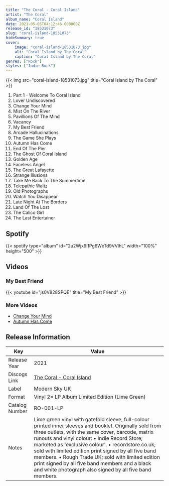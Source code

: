 ```yaml
---
title: "The Coral - Coral Island"
artist: "The Coral"
album_name: "Coral Island"
date: 2021-05-05T04:12:46.000000Z
release_id: "18531073"
slug: "coral-island-18531073"
hideSummary: true
cover:
    image: "coral-island-18531073.jpg"
    alt: "Coral Island by The Coral"
    caption: "Coral Island by The Coral"
genres: ["Rock"]
styles: ["Indie Rock"]
---
```


{{< img src="coral-island-18531073.jpg" title="Coral Island by The Coral" >}}

<!-- section break -->

1. Part 1 - Welcome To Coral Island
2. Lover Undiscovered
3. Change Your Mind
4. Mist On The River
5. Pavillions Of The Mind
6. Vacancy
7. My Best Friend
8. Arcade Hallucinations
9. The Game She Plays
10. Autumn Has Come
11. End Of The Pier
12. The Ghost Of Coral Island
13. Golden Age
14. Faceless Angel
15. The Great Lafayette
16. Strange Illusions
17. Take Me Back To The Summertime
18. Telepathic Waltz
19. Old Photographs
20. Watch You Disappear
21. Late Night At The Borders
22. Land Of The Lost
23. The Calico Girl
24. The Last Entertainer

<!-- section break -->


## Spotify
{{< spotify type="album" id="2u2Wjx9i1Pg6WxTd9VVlhL" width="100%" height="500" >}}



## Videos
### My Best Friend
{{< youtube id="js0V828SPQE" title="My Best Friend" >}}<br>

### More Videos

- [Change Your Mind](https://www.youtube.com/watch?v=0f_0F_RR21U)
- [Autumn Has Come](https://www.youtube.com/watch?v=Ei1lTXge2AI)


## Release Information
|  Key           | Value                                                |
| ---------------| ---------------------------------------------------- |
| Release Year   | 2021                                   |
| Discogs Link   | [The Coral - Coral Island](https://www.discogs.com/release/18531073-The-Coral-Coral-Island) |
| Label          | Modern Sky UK |
| Format         | Vinyl 2× LP Album Limited Edition (Lime Green) |
| Catalog Number | RO-001-LP |
| Notes | Lime green vinyl with gatefold sleeve, full-colour printed inner sleeves and booklet.  Originally sold from three outlets, with the same cover, barcode, matrix runouts and vinyl colour: • Indie Record Store; marketed as 'exclusive colour'. • recordstore.co.uk; sold with limited edition print signed by all five band members. • Rough Trade UK;  sold with limited edition print signed by all five band members and a black and white photograph also signed by all five band members. |